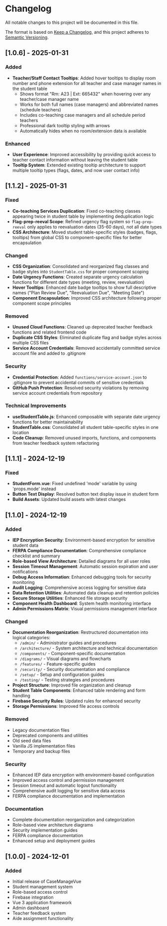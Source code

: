 # Changelog

All notable changes to this project will be documented in this file.

The format is based on [Keep a Changelog](https://keepachangelog.com/en/1.0.0/),
and this project adheres to [Semantic Versioning](https://semver.org/spec/v2.0.0.html).

## [1.0.6] - 2025-01-31

### Added
- **Teacher/Staff Contact Tooltips**: Added hover tooltips to display room number and phone extension for all teacher and case manager names in the student table
  - Shows format "Rm: A23 | Ext: 665432" when hovering over any teacher/case manager name
  - Works for both full names (case managers) and abbreviated names (schedule teachers)
  - Includes co-teaching case managers and all schedule period teachers
  - Professional dark tooltip styling with arrows
  - Automatically hides when no room/extension data is available

### Enhanced
- **User Experience**: Improved accessibility by providing quick access to teacher contact information without leaving the student table
- **Tooltip System**: Extended existing tooltip architecture to support multiple tooltip types (flags, dates, and now user contact info)

## [1.1.2] - 2025-01-31

### Fixed
- **Co-teaching Services Duplication**: Fixed co-teaching classes appearing twice in student table by implementing deduplication logic
- **Flag-prep-reeval Scope**: Refined urgency flag system so `flag-prep-reeval` only applies to reevaluation dates (35-60 days), not all date types
- **CSS Architecture**: Moved student table-specific styles (badges, flags, tooltips) from global CSS to component-specific files for better encapsulation

### Changed
- **CSS Organization**: Consolidated and reorganized flag classes and badge styles into `StudentTable.css` for proper component scoping
- **Date Urgency Functions**: Created separate urgency calculation functions for different date types (meeting, review, reevaluation)
- **Hover Tooltips**: Enhanced date badge tooltips to show full descriptive names ("Plan Review Due", "Reevaluation Due", "Meeting Date")
- **Component Encapsulation**: Improved CSS architecture following proper component scope principles

### Removed
- **Unused Cloud Functions**: Cleaned up deprecated teacher feedback functions and related frontend code
- **Duplicate CSS Styles**: Eliminated duplicate flag and badge styles across multiple CSS files
- **Service Account Credentials**: Removed accidentally committed service account file and added to .gitignore

### Security
- **Credential Protection**: Added `functions/service-account.json` to .gitignore to prevent accidental commits of sensitive credentials
- **GitHub Push Protection**: Resolved security violations by removing service account credentials from repository

### Technical Improvements
- **useStudentTable.js**: Enhanced composable with separate date urgency functions for better maintainability
- **StudentTable.css**: Consolidated all student table-specific styles in one location
- **Code Cleanup**: Removed unused imports, functions, and components from teacher feedback system refactoring

## [1.1.1] - 2024-12-19

### Fixed
- **StudentForm.vue**: Fixed undefined 'mode' variable by using 'props.mode' instead
- **Button Text Display**: Resolved button text display issue in student form
- **Build Assets**: Updated build assets with latest changes

## [1.1.0] - 2024-12-19

### Added
- **IEP Encryption Security**: Environment-based encryption for sensitive student data
- **FERPA Compliance Documentation**: Comprehensive compliance checklist and summary
- **Role-based View Architecture**: Detailed diagrams for all user roles
- **Session Timeout Management**: Automatic session expiration and user notifications
- **Debug Access Information**: Enhanced debugging tools for security monitoring
- **Audit Logging**: Comprehensive access logging for sensitive data
- **Data Retention Utilities**: Automated data cleanup and retention policies
- **Secure Storage Utilities**: Enhanced file storage security
- **Component Health Dashboard**: System health monitoring interface
- **Admin Permissions Matrix**: Visual permissions management interface

### Changed
- **Documentation Reorganization**: Restructured documentation into logical categories:
  - `/admin/` - Administrator guides and procedures
  - `/architecture/` - System architecture and technical documentation
  - `/components/` - Component-specific documentation
  - `/diagrams/` - Visual diagrams and flowcharts
  - `/features/` - Feature-specific guides
  - `/security/` - Security documentation and compliance
  - `/setup/` - Setup and configuration guides
  - `/testing/` - Testing strategies and procedures
- **Project Structure**: Improved file organization and cleanup
- **Student Table Components**: Enhanced table rendering and form handling
- **Firebase Security Rules**: Updated rules for enhanced security
- **Storage Permissions**: Improved file access controls

### Removed
- Legacy documentation files
- Deprecated components and utilities
- Old seed data files
- Vanilla JS implementation files
- Temporary and backup files

### Security
- Enhanced IEP data encryption with environment-based configuration
- Improved access control and permission management
- Session timeout and automatic logout functionality
- Comprehensive audit logging for sensitive data access
- FERPA compliance documentation and implementation

### Documentation
- Complete documentation reorganization and categorization
- Role-based view architecture diagrams
- Security implementation guides
- FERPA compliance documentation
- Enhanced setup and deployment guides

## [1.0.0] - 2024-12-01

### Added
- Initial release of CaseManageVue
- Student management system
- Role-based access control
- Firebase integration
- Vue 3 application framework
- Admin dashboard
- Teacher feedback system
- Aide assignment functionality 